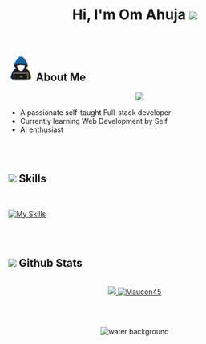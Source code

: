 <h1 align="center"><b>Hi, I'm Om Ahuja</b> <img src="https://media.giphy.com/media/hvRJCLFzcasrR4ia7z/giphy.gif" width="35"></h1>

<br />

## <img src="https://github.com/0xabdulkhalid/0xabdulkhalid/blob/main/assets/mdImages/about_me.gif?raw=true" width="50px"><b> **About Me**</b>

<picture> 
  <img align="right" src="https://user-images.githubusercontent.com/11302354/133863716-75f46c8d-b1d1-4efd-9e88-ebefa2ad7b35.gif" width="250px">
</picture>

<br>

- A passionate self-taught Full-stack developer
- Currently learning Web Development by Self
- AI enthusiast  

<br><br>

## <img src="https://media2.giphy.com/media/QssGEmpkyEOhBCb7e1/giphy.gif?cid=ecf05e47a0n3gi1bfqntqmob8g9aid1oyj2wr3ds3mg700bl&rid=giphy.gif" width="25"><b> Skills</b>
<br>

[![My Skills](https://skillicons.dev/icons?i=js,html,css,scss,react,python,firebase,tailwindcss,nodejs,expressjs,mongodb,vscode,github,git)](https://skillicons.dev)

<br><br>

## <img src="https://media.giphy.com/media/iY8CRBdQXODJSCERIr/giphy.gif" width="35"><b> Github Stats </b>
<br>

<div align="center">

  <!-- Replace 'Maucon45' with your GitHub username -->
  <a href="https://github.com/Maucon45/">
    <img src="https://github-readme-stats.vercel.app/api?username=Maucon45&include_all_commits=true&count_private=true&show_icons=true&line_height=20&title_color=7A7ADB&icon_color=2234AE&text_color=D3D3D3&bg_color=0,000000,130F40" width="450"/>
    <img src="https://github-readme-stats.vercel.app/api/top-langs?username=Maucon45&show_icons=true&locale=en&layout=compact&line_height=20&title_color=7A7ADB&icon_color=2234AE&text_color=D3D3D3&bg_color=0,000000,130F40" width="375" alt="Maucon45"/>
  </a>
</div>

<br><br>

<p align="center">
  <img src="https://raw.githubusercontent.com/Trilokia/Trilokia/379277808c61ef204768a61bbc5d25bc7798ccf1/bottom_header.svg" alt="water background">
</p>
